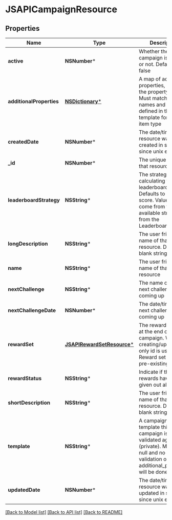 # JSAPICampaignResource

## Properties
Name | Type | Description | Notes
------------ | ------------- | ------------- | -------------
**active** | **NSNumber*** | Whether the campaign is active or not.  Defaults to false | [optional] 
**additionalProperties** | [**NSDictionary***](JSAPIProperty.md) | A map of additional properties, keyed on the property name.  Must match the names and types defined in the template for this item type | [optional] 
**createdDate** | **NSNumber*** | The date/time this resource was created in seconds since unix epoch | [optional] 
**_id** | **NSNumber*** | The unique ID for that resource | [optional] 
**leaderboardStrategy** | **NSString*** | The strategy for calculating the leaderboard. Defaults to highest score. Value MUST come from the list of available strategies from the Leaderboard Service | [optional] 
**longDescription** | **NSString*** | The user friendly name of that resource. Defaults to blank string | [optional] 
**name** | **NSString*** | The user friendly name of that resource | 
**nextChallenge** | **NSString*** | The name of the next challenge coming up | [optional] 
**nextChallengeDate** | **NSNumber*** | The date/time of the next challenge coming up | [optional] 
**rewardSet** | [**JSAPIRewardSetResource***](JSAPIRewardSetResource.md) | The rewards to give at the end of the campaign. When creating/updating only id is used. Reward set must be pre-existing | [optional] 
**rewardStatus** | **NSString*** | Indicate if the rewards have been given out already | [optional] 
**shortDescription** | **NSString*** | The user friendly name of that resource. Defaults to blank string | [optional] 
**template** | **NSString*** | A campaign template this campaign is validated against (private). May be null and no validation of additional_properties will be done | [optional] 
**updatedDate** | **NSNumber*** | The date/time this resource was last updated in seconds since unix epoch | [optional] 

[[Back to Model list]](../README.md#documentation-for-models) [[Back to API list]](../README.md#documentation-for-api-endpoints) [[Back to README]](../README.md)


